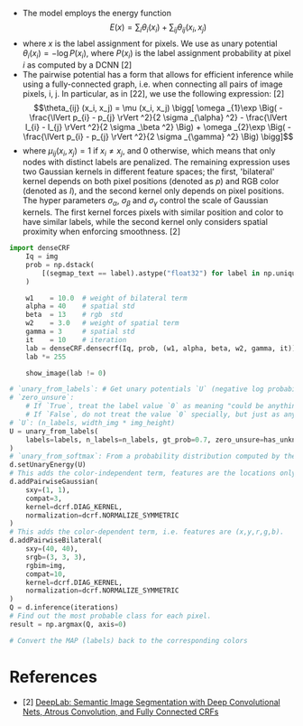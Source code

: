 - The model employs the energy function
$$E(x) = \sum_i \theta _i(x_i) + \sum _{ij} \theta _{ij}(x_i, x_j)$$
- where $x$ is the label assignment for pixels. We use as unary potential $\theta _i(x_i) = −\log P(x_{i})$, where $P(x_i)$ is the label assignment probability at pixel $i$ as computed by a DCNN [2]
- The pairwise potential has a form that allows for efficient inference while using a fully-connected graph, i.e. when connecting all pairs of image pixels, i, j. In particular, as in [22], we use the following expression: [2]
$$\theta_{ij} (x_i, x_j) = \mu (x_i, x_j) \bigg[ \omega _{1}\exp \Big( -\frac{\lVert p_{i} - p_{j} \rVert ^2}{2 \sigma _{\alpha} ^2} - \frac{\lVert I_{i} - I_{j} \rVert ^2}{2 \sigma _\beta ^2} \Big) + \omega _{2}\exp \Big( -\frac{\lVert p_{i} - p_{j} \rVert ^2}{2 \sigma _{\gamma} ^2} \Big) \bigg]$$
- where $\mu _{ij} (x_i, x_j) = 1$ if $x_i \ne x_j$, and $0$ otherwise, which means that only nodes with distinct labels are penalized. The remaining expression uses two Gaussian kernels in different feature spaces; the first, 'bilateral' kernel depends on both pixel positions (denoted as $p$) and RGB color (denoted as $I$), and the second kernel only depends on pixel positions. The hyper parameters $\sigma _\alpha$, $\sigma _\beta$ and $\sigma _\gamma$ control the scale of Gaussian kernels. The first kernel forces pixels with similar position and color to have similar labels, while the second kernel only considers spatial proximity when enforcing smoothness. [2]

```python
import denseCRF
    Iq = img
    prob = np.dstack(
        [(segmap_text == label).astype("float32") for label in np.unique(segmap_text)]
    )

    w1    = 10.0  # weight of bilateral term
    alpha = 40    # spatial std
    beta  = 13    # rgb  std
    w2    = 3.0   # weight of spatial term
    gamma = 3     # spatial std
    it    = 10    # iteration
    lab = denseCRF.densecrf(Iq, prob, (w1, alpha, beta, w2, gamma, it))
    lab *= 255

    show_image(lab != 0)
```
```python
# `unary_from_labels`: # Get unary potentials `U` (negative log probability) from a hard labeling generated by a human or some other processing.
# `zero_unsure`:
    # If `True`, treat the label value `0` as meaning "could be anything", i.e. entries with this value will get uniform unary probability.
    # If `False`, do not treat the value `0` specially, but just as any other class.
# `U`: (n_labels, width_img * img_height)
U = unary_from_labels(
    labels=labels, n_labels=n_labels, gt_prob=0.7, zero_unsure=has_unknown_color
)
# `unary_from_softmax`: From a probability distribution computed by the softmax output of a deep network
d.setUnaryEnergy(U)
# This adds the color-independent term, features are the locations only.
d.addPairwiseGaussian(
    sxy=(1, 1),
    compat=3,
    kernel=dcrf.DIAG_KERNEL,
    normalization=dcrf.NORMALIZE_SYMMETRIC
)
# This adds the color-dependent term, i.e. features are (x,y,r,g,b).
d.addPairwiseBilateral(
    sxy=(40, 40),
    srgb=(3, 3, 3),
    rgbim=img,
    compat=10,
    kernel=dcrf.DIAG_KERNEL,
    normalization=dcrf.NORMALIZE_SYMMETRIC
)
Q = d.inference(iterations)
# Find out the most probable class for each pixel.
result = np.argmax(Q, axis=0)

# Convert the MAP (labels) back to the corresponding colors
```

# References
- [2] [DeepLab: Semantic Image Segmentation with Deep Convolutional Nets, Atrous Convolution, and Fully Connected CRFs](https://arxiv.org/pdf/1606.00915.pdf)
